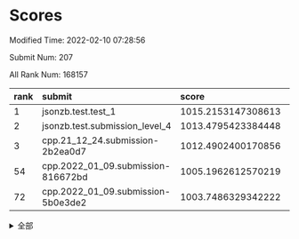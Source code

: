# Scores

Modified Time: 2022-02-10 07:28:56

Submit Num: 207

All Rank Num: 168157

| rank |               submit               |       score        |       sigma        | pk_num |
| :--- | :--------------------------------- | :----------------- | :----------------- | :----- |
| 1    | jsonzb.test.test_1                 | 1015.2153147308613 | 0.8537421574304648 | 3250   |
| 2    | jsonzb.test.submission_level_4     | 1013.4795423384448 | 0.8027961034311641 | 3248   |
| 3    | cpp.21_12_24.submission-2b2ea0d7   | 1012.4902400170856 | 0.7939467455511493 | 3250   |
| 54   | cpp.2022_01_09.submission-816672bd | 1005.1962612570219 | 0.7264893047879469 | 3249   |
| 72   | cpp.2022_01_09.submission-5b0e3de2 | 1003.7486329342222 | 0.7148694409541727 | 3250   |


<details>
<summary>全部</summary>

| rank |                 submit                 |       score        |       sigma        | pk_num |
| :--- | :------------------------------------- | :----------------- | :----------------- | :----- |
| 1    | jsonzb.test.test_1                     | 1015.2153147308613 | 0.8537421574304648 | 3250   |
| 2    | jsonzb.test.submission_level_4         | 1013.4795423384448 | 0.8027961034311641 | 3248   |
| 3    | cpp.21_12_24.submission-2b2ea0d7       | 1012.4902400170856 | 0.7939467455511493 | 3250   |
| 4    | gobigger.level_3.submission_level_3_8  | 1012.0582209607063 | 0.7753428338037595 | 3249   |
| 5    | gobigger.level_3.submission_level_3_36 | 1011.3901294466871 | 0.7827048665118186 | 3253   |
| 6    | gobigger.level_3.submission_level_3_34 | 1011.2269661158593 | 0.8016947740404285 | 3251   |
| 7    | gobigger.level_3.submission_level_3_7  | 1011.0035984483579 | 0.7831572066315875 | 3253   |
| 8    | gobigger.level_3.submission_level_3_17 | 1010.9177319807343 | 0.7677074386971322 | 3245   |
| 9    | gobigger.level_3.submission_level_3_22 | 1010.8243638268082 | 0.7801391714903483 | 3248   |
| 10   | gobigger.level_3.submission_level_3_31 | 1010.7619873206199 | 0.7590774715817012 | 3251   |
| 11   | gobigger.level_3.submission_level_3_10 | 1010.7581154749965 | 0.7568748009918838 | 3250   |
| 12   | gobigger.level_3.submission_level_3_12 | 1010.7349232438004 | 0.7689056683921728 | 3248   |
| 13   | gobigger.level_3.submission_level_3_35 | 1010.6335916218904 | 0.7532118228662686 | 3246   |
| 14   | gobigger.level_3.submission_level_3_19 | 1010.5866929981813 | 0.7692933520319788 | 3247   |
| 15   | gobigger.level_3.submission_level_3_42 | 1010.5150853833048 | 0.7660036190420394 | 3248   |
| 16   | gobigger.level_3.submission_level_3_46 | 1010.4666639393777 | 0.7643811402936543 | 3248   |
| 17   | gobigger.level_3.submission_level_3_39 | 1010.3941708037897 | 0.743954926526887  | 3252   |
| 18   | gobigger.level_3.submission_level_3_26 | 1010.387679144928  | 0.7760934734818314 | 3248   |
| 19   | gobigger.level_3.submission_level_3_23 | 1010.3795969625679 | 0.7664625215741023 | 3250   |
| 20   | gobigger.level_3.submission_level_3_41 | 1010.3239441221074 | 0.7521600470290543 | 3254   |
| 21   | gobigger.level_3.submission_level_3_48 | 1010.1840244260131 | 0.7757547418954325 | 3249   |
| 22   | gobigger.level_3.submission_level_3_9  | 1010.1410188719079 | 0.7686288881176727 | 3244   |
| 23   | gobigger.level_3.submission_level_3_24 | 1010.0560715554475 | 0.7595621244444403 | 3255   |
| 24   | gobigger.level_3.submission_level_3_18 | 1010.0466086253618 | 0.7507722450730892 | 3249   |
| 25   | gobigger.level_3.submission_level_3_30 | 1010.0208809664861 | 0.7489242581192079 | 3251   |
| 26   | gobigger.level_3.submission_level_3_0  | 1010.0125907200176 | 0.770244625404293  | 3252   |
| 27   | gobigger.level_3.submission_level_3_2  | 1009.9590248456133 | 0.7589396464900864 | 3241   |
| 28   | gobigger.level_3.submission_level_3_27 | 1009.9547309221781 | 0.7645795894199738 | 3249   |
| 29   | gobigger.level_3.submission_level_3_20 | 1009.9082205642085 | 0.7613577071133445 | 3246   |
| 30   | gobigger.level_3.submission_level_3_44 | 1009.9029466293597 | 0.7634112319423111 | 3247   |
| 31   | gobigger.level_3.submission_level_3_49 | 1009.8495995598666 | 0.7452657364287456 | 3252   |
| 32   | gobigger.level_3.submission_level_3_29 | 1009.7286513293241 | 0.7515028296822485 | 3255   |
| 33   | gobigger.level_3.submission_level_3_4  | 1009.7127520729814 | 0.7528869275710518 | 3249   |
| 34   | gobigger.level_3.submission_level_3_28 | 1009.7042151017371 | 0.7402448247217664 | 3252   |
| 35   | gobigger.level_3.submission_level_3_45 | 1009.6605855463633 | 0.7399988299091214 | 3247   |
| 36   | gobigger.level_3.submission_level_3_1  | 1009.5690766851105 | 0.7610042873444662 | 3254   |
| 37   | gobigger.level_3.submission_level_3_13 | 1009.56009888467   | 0.7554986858974936 | 3254   |
| 38   | gobigger.level_3.submission_level_3_15 | 1009.536560601641  | 0.7428526083034911 | 3255   |
| 39   | gobigger.level_3.submission_level_3_5  | 1009.4585107611649 | 0.7821608758026775 | 3249   |
| 40   | gobigger.level_3.submission_level_3_25 | 1009.4071345846404 | 0.7457643541228657 | 3249   |
| 41   | gobigger.level_3.submission_level_3_3  | 1009.3443228014598 | 0.7366078555648317 | 3247   |
| 42   | gobigger.level_3.submission_level_3_43 | 1009.2985505846715 | 0.7474324646256574 | 3254   |
| 43   | gobigger.level_3.submission_level_3_32 | 1009.1837737533023 | 0.7566060457821272 | 3251   |
| 44   | gobigger.level_3.submission_level_3_33 | 1009.123704534326  | 0.7459500813000333 | 3250   |
| 45   | gobigger.level_3.submission_level_3_11 | 1009.0907924834536 | 0.7503790127568103 | 3252   |
| 46   | gobigger.level_3.submission_level_3_40 | 1009.0739097614551 | 0.7494436645965319 | 3249   |
| 47   | gobigger.level_3.submission_level_3_6  | 1008.9114590457399 | 0.7433445114878069 | 3247   |
| 48   | gobigger.level_3.submission_level_3_47 | 1008.9004930367746 | 0.7154438779733646 | 3247   |
| 49   | gobigger.level_3.submission_level_3_37 | 1008.8890859877596 | 0.7529041742234681 | 3251   |
| 50   | gobigger.level_3.submission_level_3_16 | 1008.7073590987364 | 0.7356683519365608 | 3249   |
| 51   | gobigger.level_3.submission_level_3_38 | 1008.6629990402106 | 0.7527799893919522 | 3249   |
| 52   | gobigger.level_3.submission_level_3_14 | 1008.4774998199791 | 0.7496250544430128 | 3250   |
| 53   | gobigger.level_3.submission_level_3_21 | 1008.223739220386  | 0.7491036488436347 | 3247   |
| 54   | cpp.2022_01_09.submission-816672bd     | 1005.1962612570219 | 0.7264893047879469 | 3249   |
| 55   | gobigger.level_1.submission_level_1_41 | 1004.8958363905514 | 0.7214563221491989 | 3252   |
| 56   | gobigger.level_1.submission_level_1_49 | 1004.6782530652235 | 0.7144116671715877 | 3248   |
| 57   | gobigger.level_1.submission_level_1_21 | 1004.4431348318747 | 0.7144307021245281 | 3250   |
| 58   | gobigger.level_1.submission_level_1_18 | 1004.436364813214  | 0.7208149177292144 | 3247   |
| 59   | gobigger.level_1.submission_level_1_28 | 1004.4241060181041 | 0.730798499563833  | 3256   |
| 60   | gobigger.level_1.submission_level_1_19 | 1004.4011667338934 | 0.7313153905652462 | 3247   |
| 61   | gobigger.level_1.submission_level_1_31 | 1004.3048699079098 | 0.7319348380648892 | 3248   |
| 62   | gobigger.level_1.submission_level_1_16 | 1004.2818525549217 | 0.7041051621901049 | 3253   |
| 63   | gobigger.level_1.submission_level_1_39 | 1004.2794506872657 | 0.7219498782688201 | 3246   |
| 64   | gobigger.level_1.submission_level_1_26 | 1004.2558361370053 | 0.7146727908895386 | 3246   |
| 65   | gobigger.level_1.submission_level_1_1  | 1004.2085582743076 | 0.7203541709549518 | 3247   |
| 66   | gobigger.level_1.submission_level_1_48 | 1004.1520124377519 | 0.7141424175013287 | 3251   |
| 67   | gobigger.level_1.submission_level_1_23 | 1004.066036188787  | 0.7243124513682867 | 3256   |
| 68   | gobigger.level_1.submission_level_1_10 | 1003.9275073019951 | 0.7215498848198934 | 3253   |
| 69   | gobigger.level_1.submission_level_1_33 | 1003.9209264281604 | 0.7111596971915018 | 3252   |
| 70   | gobigger.level_1.submission_level_1_4  | 1003.8424480419659 | 0.7110299616478761 | 3249   |
| 71   | gobigger.level_1.submission_level_1_13 | 1003.7620012569417 | 0.7138468027715076 | 3248   |
| 72   | cpp.2022_01_09.submission-5b0e3de2     | 1003.7486329342222 | 0.7148694409541727 | 3250   |
| 73   | gobigger.level_1.submission_level_1_6  | 1003.7162998908419 | 0.7212894488823691 | 3251   |
| 74   | gobigger.level_1.submission_level_1_8  | 1003.714976659857  | 0.7211637642956489 | 3247   |
| 75   | gobigger.level_1.submission_level_1_12 | 1003.702485790991  | 0.7172472921757831 | 3253   |
| 76   | gobigger.level_1.submission_level_1_35 | 1003.6891551636277 | 0.7252459523782359 | 3253   |
| 77   | gobigger.level_1.submission_level_1_11 | 1003.6699033841672 | 0.7095990468536191 | 3250   |
| 78   | gobigger.level_1.submission_level_1_14 | 1003.6665175834283 | 0.7198436003679928 | 3251   |
| 79   | gobigger.level_1.submission_level_1_20 | 1003.5602219353962 | 0.7165332684449786 | 3249   |
| 80   | gobigger.level_1.submission_level_1_2  | 1003.5086574270116 | 0.7147060009463375 | 3245   |
| 81   | gobigger.level_1.submission_level_1_42 | 1003.4639368308386 | 0.7243825858741031 | 3253   |
| 82   | gobigger.level_1.submission_level_1_34 | 1003.2675531670966 | 0.7153490794679772 | 3252   |
| 83   | gobigger.level_1.submission_level_1_24 | 1003.2247780792394 | 0.7267053203450792 | 3246   |
| 84   | gobigger.level_1.submission_level_1_29 | 1003.1069094803172 | 0.711426919951192  | 3248   |
| 85   | gobigger.level_1.submission_level_1_38 | 1003.0871318568883 | 0.7182204829138938 | 3247   |
| 86   | gobigger.level_1.submission_level_1_27 | 1003.0781780700192 | 0.7285369213513937 | 3254   |
| 87   | gobigger.level_1.submission_level_1_30 | 1003.0690571668987 | 0.7079825653091595 | 3251   |
| 88   | gobigger.level_1.submission_level_1_40 | 1003.0137160957028 | 0.7277621655953944 | 3250   |
| 89   | gobigger.level_1.submission_level_1_44 | 1002.9991781213515 | 0.7136210101058484 | 3251   |
| 90   | gobigger.level_1.submission_level_1_3  | 1002.954042327034  | 0.7103716224321669 | 3252   |
| 91   | gobigger.level_1.submission_level_1_5  | 1002.8921035758954 | 0.7198133683577627 | 3251   |
| 92   | gobigger.level_1.submission_level_1_32 | 1002.8876232401709 | 0.7206251252914917 | 3251   |
| 93   | gobigger.level_1.submission_level_1_37 | 1002.8678677487129 | 0.7015774120711491 | 3248   |
| 94   | gobigger.level_1.submission_level_1_17 | 1002.8673218730432 | 0.7196234606340889 | 3251   |
| 95   | gobigger.level_1.submission_level_1_15 | 1002.7840005254974 | 0.7169748712542212 | 3247   |
| 96   | gobigger.level_1.submission_level_1_43 | 1002.5824975673844 | 0.7238926758949077 | 3250   |
| 97   | gobigger.level_1.submission_level_1_7  | 1002.4996798366848 | 0.707804558337124  | 3248   |
| 98   | gobigger.level_1.submission_level_1_46 | 1002.4458502576954 | 0.7160780560170962 | 3249   |
| 99   | gobigger.level_1.submission_level_1_36 | 1002.4354583203183 | 0.7198298437988548 | 3253   |
| 100  | gobigger.level_1.submission_level_1_9  | 1002.41264974904   | 0.7154693303771477 | 3251   |
| 101  | gobigger.level_1.submission_level_1_22 | 1002.3948205950113 | 0.7089781743775094 | 3249   |
| 102  | gobigger.level_1.submission_level_1_45 | 1002.3236920354366 | 0.7062362888363511 | 3249   |
| 103  | gobigger.level_1.submission_level_1_25 | 1002.2024168984769 | 0.715246092879104  | 3252   |
| 104  | gobigger.level_1.submission_level_1_0  | 1002.1492273652049 | 0.7052336723642014 | 3247   |
| 105  | gobigger.level_1.submission_level_1_47 | 1000.5787101172916 | 0.7106716412869011 | 3249   |
| 106  | gobigger.random.submission_random_42   | 996.9212534509737  | 0.7118912135677888 | 3248   |
| 107  | gobigger.random.submission_random_7    | 996.910627727417   | 0.7125461588745299 | 3245   |
| 108  | gobigger.random.submission_random_27   | 996.8930546468923  | 0.7042289117699585 | 3249   |
| 109  | gobigger.random.submission_random_39   | 996.8845844987112  | 0.7019914805279028 | 3250   |
| 110  | gobigger.random.submission_random_32   | 996.5962903700886  | 0.7035299270913826 | 3249   |
| 111  | gobigger.random.submission_random_16   | 996.5639945562106  | 0.7039057385091244 | 3242   |
| 112  | gobigger.random.submission_random_24   | 996.4907549260867  | 0.7104966113593865 | 3244   |
| 113  | gobigger.random.submission_random_41   | 996.4843874741398  | 0.7083179293958761 | 3250   |
| 114  | gobigger.random.submission_random_14   | 996.4465161801965  | 0.7083015315493001 | 3253   |
| 115  | gobigger.random.submission_random_29   | 996.3351314860115  | 0.7182991956724256 | 3245   |
| 116  | gobigger.random.submission_random_28   | 996.3257671912718  | 0.7087856526416593 | 3248   |
| 117  | gobigger.random.submission_random_0    | 996.1873780537458  | 0.7129408968184872 | 3249   |
| 118  | gobigger.random.submission_random_2    | 996.1779252354505  | 0.7093738032223678 | 3252   |
| 119  | gobigger.random.submission_random_23   | 996.1688115408347  | 0.7037890575830766 | 3249   |
| 120  | gobigger.random.submission_random_26   | 996.1382221963459  | 0.7206508729261899 | 3248   |
| 121  | gobigger.random.submission_random_21   | 996.132825712924   | 0.7090536988375604 | 3254   |
| 122  | gobigger.random.submission_random_30   | 996.1039276491975  | 0.7159817238181334 | 3252   |
| 123  | gobigger.random.submission_random_17   | 996.0650283155226  | 0.7108127205506671 | 3251   |
| 124  | gobigger.random.submission_random_8    | 996.0586702008329  | 0.7098103118923133 | 3245   |
| 125  | gobigger.random.submission_random_11   | 995.9885965975996  | 0.7143880699472354 | 3251   |
| 126  | gobigger.random.submission_random_31   | 995.90586468772    | 0.7070515792450313 | 3254   |
| 127  | gobigger.random.submission_random_33   | 995.9013335916554  | 0.7183633574735326 | 3245   |
| 128  | gobigger.random.submission_random_43   | 995.886613259357   | 0.712963824530006  | 3250   |
| 129  | gobigger.random.submission_random_37   | 995.8618766954479  | 0.7049802941896633 | 3250   |
| 130  | gobigger.random.submission_random_4    | 995.7107625445475  | 0.7190221620940191 | 3249   |
| 131  | gobigger.random.submission_random_36   | 995.7047849152791  | 0.6992705731384353 | 3253   |
| 132  | gobigger.random.submission_random_35   | 995.6314108237472  | 0.6997316809318544 | 3248   |
| 133  | gobigger.random.submission_random_46   | 995.6068620466895  | 0.7144060911250979 | 3253   |
| 134  | gobigger.random.submission_random_9    | 995.5983276757427  | 0.7038209973118325 | 3254   |
| 135  | gobigger.random.submission_random_12   | 995.5948306746662  | 0.7287163116054262 | 3246   |
| 136  | gobigger.random.submission_random_22   | 995.5534624150652  | 0.7225072417095538 | 3251   |
| 137  | gobigger.random.submission_random_20   | 995.544325648252   | 0.7287513555955123 | 3247   |
| 138  | gobigger.random.submission_random_19   | 995.5324817056967  | 0.7186031955366994 | 3255   |
| 139  | gobigger.random.submission_random_6    | 995.530218625591   | 0.7016290507965429 | 3250   |
| 140  | gobigger.random.submission_random_34   | 995.4468637795904  | 0.706368011345386  | 3254   |
| 141  | gobigger.random.submission_random_18   | 995.4349121362512  | 0.7349134351073235 | 3251   |
| 142  | gobigger.random.submission_random_44   | 995.4265994656984  | 0.7150253397151759 | 3246   |
| 143  | gobigger.random.submission_random_45   | 995.3440559599297  | 0.711470601571139  | 3249   |
| 144  | gobigger.random.submission_random_38   | 995.2882808364164  | 0.7071103349178114 | 3245   |
| 145  | gobigger.random.submission_random_48   | 995.264415206238   | 0.7209052843968309 | 3247   |
| 146  | gobigger.random.submission_random_47   | 995.221513242728   | 0.7118244489513195 | 3243   |
| 147  | gobigger.random.submission_random_1    | 995.2198344931695  | 0.729034306164658  | 3251   |
| 148  | gobigger.random.submission_random_5    | 995.1241831259069  | 0.7063039199904947 | 3251   |
| 149  | gobigger.random.submission_random_15   | 995.0651551927323  | 0.7185739931687802 | 3248   |
| 150  | gobigger.random.submission_random_49   | 994.964682112816   | 0.7092481947674716 | 3251   |
| 151  | gobigger.random.submission_random_40   | 994.9337467802075  | 0.715935918936731  | 3249   |
| 152  | gobigger.random.submission_random_10   | 994.78587553299    | 0.7203144797680827 | 3249   |
| 153  | gobigger.random.submission_random_13   | 994.7546945657052  | 0.7088600206001429 | 3253   |
| 154  | gobigger.random.submission_random_3    | 994.4282014759659  | 0.7174643198186453 | 3248   |
| 155  | gobigger.random.submission_random_25   | 994.1082978346756  | 0.7092422770045371 | 3249   |
| 156  | gobigger.level_2.submission_level_2_9  | 994.0048417358008  | 0.7307147007877062 | 3250   |
| 157  | gobigger.level_2.submission_level_2_49 | 993.938049218986   | 0.7390181168146873 | 3250   |
| 158  | gobigger.level_2.submission_level_2_11 | 993.9254609378017  | 0.7323218003693972 | 3249   |
| 159  | gobigger.level_2.submission_level_2_40 | 993.342447935339   | 0.7350517816661979 | 3251   |
| 160  | gobigger.level_2.submission_level_2_35 | 993.1430168543346  | 0.7282158549898308 | 3246   |
| 161  | gobigger.level_2.submission_level_2_48 | 993.1093974108144  | 0.7342331700222542 | 3251   |
| 162  | gobigger.level_2.submission_level_2_38 | 992.8717172132061  | 0.7336654301527501 | 3248   |
| 163  | gobigger.level_2.submission_level_2_0  | 992.8381568047511  | 0.7221244805781474 | 3248   |
| 164  | gobigger.level_2.submission_level_2_14 | 992.683249980201   | 0.7767804053235039 | 3252   |
| 165  | gobigger.level_2.submission_level_2_26 | 992.6807552729914  | 0.7368245739732073 | 3248   |
| 166  | gobigger.level_2.submission_level_2_3  | 992.6425552816709  | 0.7393025172354025 | 3250   |
| 167  | gobigger.level_2.submission_level_2_25 | 992.5731833294091  | 0.7436073252767422 | 3244   |
| 168  | gobigger.level_2.submission_level_2_46 | 992.5308306503534  | 0.7433452751684207 | 3250   |
| 169  | gobigger.level_2.submission_level_2_33 | 992.5070807729959  | 0.7391552025739084 | 3250   |
| 170  | gobigger.level_2.submission_level_2_2  | 992.4804215216965  | 0.7586692224887446 | 3252   |
| 171  | gobigger.level_2.submission_level_2_36 | 992.4655943368248  | 0.7420417758262086 | 3247   |
| 172  | gobigger.level_2.submission_level_2_19 | 992.4365899621198  | 0.751660171458462  | 3250   |
| 173  | gobigger.level_2.submission_level_2_45 | 992.3824956245882  | 0.76507756174968   | 3245   |
| 174  | gobigger.level_2.submission_level_2_22 | 992.3767976281061  | 0.7369179837090966 | 3252   |
| 175  | gobigger.level_2.submission_level_2_17 | 992.3568065192383  | 0.7388848647763495 | 3249   |
| 176  | gobigger.level_2.submission_level_2_8  | 992.3005956444637  | 0.7539723234052517 | 3248   |
| 177  | gobigger.level_2.submission_level_2_15 | 992.2850052148722  | 0.7299100952576192 | 3244   |
| 178  | gobigger.level_2.submission_level_2_21 | 992.2776093274     | 0.7497077993419028 | 3252   |
| 179  | gobigger.level_2.submission_level_2_37 | 992.1928519236942  | 0.7497665815032407 | 3244   |
| 180  | gobigger.level_2.submission_level_2_44 | 992.1806424427465  | 0.7452682943730704 | 3249   |
| 181  | gobigger.level_2.submission_level_2_10 | 992.0521682265677  | 0.7356151567945    | 3252   |
| 182  | gobigger.level_2.submission_level_2_27 | 991.999503378531   | 0.7492520636033287 | 3251   |
| 183  | gobigger.level_2.submission_level_2_12 | 991.9911133809812  | 0.7328202238792179 | 3250   |
| 184  | gobigger.level_2.submission_level_2_32 | 991.9749981359694  | 0.7504840926282492 | 3257   |
| 185  | gobigger.level_2.submission_level_2_43 | 991.9731165390715  | 0.7519703012580669 | 3250   |
| 186  | gobigger.level_2.submission_level_2_6  | 991.9730600054559  | 0.752531576092477  | 3247   |
| 187  | gobigger.level_2.submission_level_2_7  | 991.758686456152   | 0.7369969855167448 | 3242   |
| 188  | gobigger.level_2.submission_level_2_42 | 991.7431089144601  | 0.7559904587412416 | 3247   |
| 189  | gobigger.level_2.submission_level_2_39 | 991.6949019822979  | 0.7602892604276675 | 3251   |
| 190  | gobigger.level_2.submission_level_2_13 | 991.6704411064507  | 0.739569795408432  | 3253   |
| 191  | gobigger.level_2.submission_level_2_31 | 991.6169687208018  | 0.764581237375762  | 3254   |
| 192  | gobigger.level_2.submission_level_2_29 | 991.5985721271549  | 0.7353254491785721 | 3248   |
| 193  | gobigger.level_2.submission_level_2_20 | 991.5643906670418  | 0.7582683960640826 | 3245   |
| 194  | gobigger.level_2.submission_level_2_30 | 991.5443677690199  | 0.7432982313928407 | 3248   |
| 195  | gobigger.level_2.submission_level_2_16 | 991.4983324062144  | 0.7530340433503044 | 3249   |
| 196  | gobigger.level_2.submission_level_2_4  | 991.2789716947399  | 0.7459392842350397 | 3246   |
| 197  | gobigger.level_2.submission_level_2_23 | 991.2336069091052  | 0.7570677272667854 | 3250   |
| 198  | gobigger.level_2.submission_level_2_5  | 991.0691628188766  | 0.7636341028127791 | 3251   |
| 199  | gobigger.level_2.submission_level_2_34 | 990.9866905737452  | 0.7647437546109134 | 3249   |
| 200  | gobigger.level_2.submission_level_2_18 | 990.9377172141027  | 0.7729722773221359 | 3248   |
| 201  | gobigger.level_2.submission_level_2_28 | 990.93534944944    | 0.7592099362843437 | 3245   |
| 202  | gobigger.level_2.submission_level_2_1  | 990.9139766375749  | 0.7396330660333417 | 3250   |
| 203  | gobigger.level_2.submission_level_2_47 | 990.6837056261003  | 0.7629305270710377 | 3249   |
| 204  | gobigger.level_2.submission_level_2_24 | 990.2324918665528  | 0.7677326874737849 | 3249   |
| 205  | gobigger.level_2.submission_level_2_41 | 990.1359051223236  | 0.7848635826397315 | 3247   |
| 206  | gobigger.none.submission_none_0        | 979.1087593599726  | 1.1913942219201992 | 3249   |
| 207  | gobigger.none.submission_none_1        | 978.7973604931768  | 1.182487132146019  | 3245   |

</details>